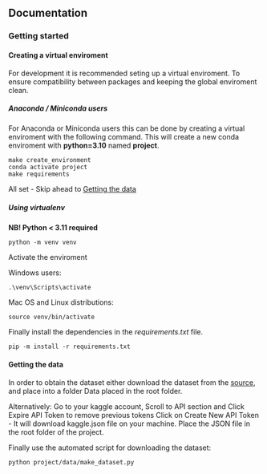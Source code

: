 ## Documentation

### Getting started

#### Creating a virtual enviroment
For development it is recommended seting up a virtual enviroment. To ensure compatibility between packages and keeping the global enviroment clean.

##### Anaconda / Miniconda users
For Anaconda or Miniconda users this can be done by creating a virtual enviroment with the following command. This will create a new conda enviroment with **python=3.10** named **project**.

```
make create_environment
conda activate project
make requirements
```
All set - Skip ahead to [Getting the data](#getting-the-data)
##### Using virtualenv
**NB! Python < 3.11 required**
```
python -m venv venv
```
Activate the enviroment

Windows users:
```
.\venv\Scripts\activate
```

Mac OS and Linux distributions:
```
source venv/bin/activate
```
Finally install the dependencies in the *requirements.txt* file.

```
pip -m install -r requirements.txt
```


#### Getting the data
In order to obtain the dataset either download the dataset from the [source](https://www.kaggle.com/datasets/apollo2506/landuse-scene-classification), and place into a folder Data placed in the root folder.

Alternatively:
Go to your kaggle account, Scroll to API section and Click Expire API Token to remove previous tokens
Click on Create New API Token - It will download kaggle.json file on your machine. Place the JSON file in the root folder of the project.

Finally use the automated script for downloading the dataset:

```
python project/data/make_dataset.py
```
